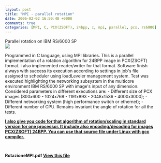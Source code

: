```yaml
---
layout: post
title: "MPI - parallel rotation"
date: 2006-02-02 16:50:48 +0000
comments: true
categories: [MPI, C, PCX(ZSOFT), 24bpp, c, mpi, parallel, pcx, rs6000]
---
```


Parallel rotation on IBM RS/6000 SP
<br>
<img src="{{ root_url }}/images/23496089-rotaz.jpg" />
<br>

<p>Programmed in C language, using MPI libraries. This is a parallel implementation of a rotation algorithm for 24BPP image in PCX(ZSOFT) format. i also implemented reader/writer for that format. Software finish always with success its execution according to settings in job's file assigned to scheduler using loadLeveler management system. Test was executed highlighting the networking subsystem in the multicore environment IBM RS/6000 SP with image's input of any dimension. Considered parameters in different executions are: - Different size of PCX images (800x600 - 1024x768 - 1191x893 - 2048x1536 - 4000x3000); - Different networking system (high performance switch or ethernet); - Different number of CPU. Remains invariant the angle of rotation for all the tests.
</p>

<a href="http://dl.dropbox.com/u/7201536/pcxrotate.c" title="Source code" target="_self"><strong>I also give you code for that algorithm of rotation/scaling in  standard version for one processor. It include also encoding/decoding  for images PCX(ZSOFT) 24BPP. You can use that source file under Linux  with gcc compiler. </strong></a></p>
<p>&nbsp;</p>
<p><strong><div class='p_embed p_file_embed'>
<div class='p_embed_description'>
<strong>RotazioneMPI.pdf</strong>
<a href="{{ root_url }}/images/5636698-RotazioneMPI.pdf">View this file</a>
</div>